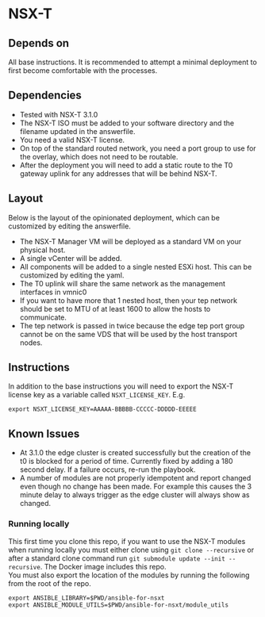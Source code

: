 # NSX-T

## Depends on
All base instructions. It is recommended to attempt a minimal deployment to first become comfortable with the processes.

## Dependencies
- Tested with NSX-T 3.1.0
- The NSX-T ISO must be added to your software directory and the filename updated in the answerfile.  
- You need a valid NSX-T license.
- On top of the standard routed network, you need a port group to use for the overlay, which does not need to be routable.
- After the deployment you will need to add a static route to the T0 gateway uplink for any addresses that will be behind NSX-T.

## Layout
Below is the layout of the opinionated deployment, which can be customized by editing the answerfile.
- The NSX-T Manager VM will be deployed as a standard VM on your physical host.
- A single vCenter will be added.
- All components will be added to a single nested ESXi host. This can be customized by editing the yaml.
- The T0 uplink will share the same network as the management interfaces in vmnic0
- If you want to have more that 1 nested host, then your tep network should be set to MTU of at least 1600 to allow the hosts to communicate.
- The tep network is passed in twice because the edge tep port group cannot be on the same VDS that will be used by the host transport nodes.

## Instructions
In addition to the base instructions you will need to export the NSX-T license key as a variable called `NSXT_LICENSE_KEY`. E.g.
```
export NSXT_LICENSE_KEY=AAAAA-BBBBB-CCCCC-DDDDD-EEEEE
```

## Known Issues
- At 3.1.0 the edge cluster is created successfully but the creation of the t0 is blocked for a period of time. Currently fixed by adding a 180 second delay. If a failure occurs, re-run the playbook.
- A number of modules are not properly idempotent and report changed even though no change has been made. For example this causes the 3 minute delay to always trigger as the edge cluster will always show as changed.

### Running locally
This first time you clone this repo, if you want to use the NSX-T modules when running locally you must either clone using `git clone --recursive` or after a standard clone command run `git submodule update --init --recursive`. The Docker image includes this repo.</br>
You must also export the location of the modules by running the following from the root of the repo.
```
export ANSIBLE_LIBRARY=$PWD/ansible-for-nsxt
export ANSIBLE_MODULE_UTILS=$PWD/ansible-for-nsxt/module_utils
```